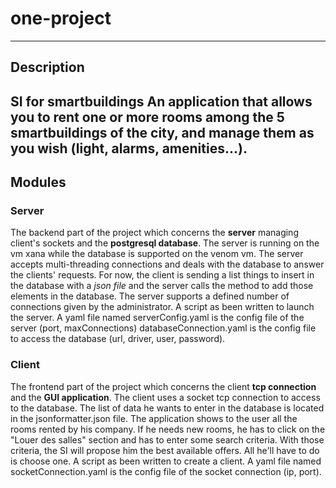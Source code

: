# one-project
-----
## Description

SI for smartbuildings
An application that allows you to rent one or more rooms among the 5 smartbuildings of the city, and manage them as you wish (light, alarms, amenities...).
-----
## Modules


### Server

The backend part of the project which concerns the **server** managing client's sockets and the **postgresql database**. The server is running on the vm xana while the database is supported on the venom vm. The server accepts multi-threading connections and deals with the database to answer the clients' requests. For now, the client is sending a list things to insert in the database with a *json file* and the server calls the method to add those elements in the database. The server supports a defined number of connections given by the administrator.
A script as been written to launch the server.
A yaml file named serverConfig.yaml is the config file of the server (port, maxConnections) databaseConnection.yaml is the config file to access the database (url, driver, user, password).

### Client
 
The frontend part of the project which concerns the client **tcp connection** and the **GUI application**. The client uses a socket tcp connection to access to the database. The list of data he wants to enter in the database is located in the jsonformatter.json file. The application shows to the user all the rooms rented by his company. If he needs new rooms, he has to click on the "Louer des salles" section and has to enter some search criteria. With those criteria, the SI will propose him the best available offers. All he'll have to do is choose one.
A script as been written to create a client.
A yaml file named socketConnection.yaml is the config file of the socket connection (ip, port).
